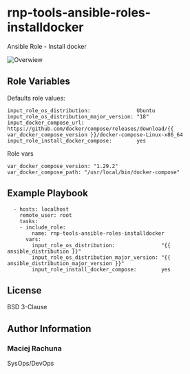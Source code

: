 rnp-tools-ansible-roles-installdocker
=========

Ansible Role - Install docker

![Overwiew](https://raw.githubusercontent.com/rachuna-net-pl/rnp-tools-ansible-roles-installdocker/master/docs/installdocker.png)

Role Variables
--------------

Defaults role values:
```
input_role_os_distribution:               Ubuntu
input_role_os_distribution_major_version: "18"
input_docker_compose_url:                 https://github.com/docker/compose/releases/download/{{ var_docker_compose_version }}/docker-compose-Linux-x86_64
input_role_install_docker_compose:        yes
```

Role vars
```
var_docker_compose_version: "1.29.2"
var_docker_compose_path: "/usr/local/bin/docker-compose"
```

Example Playbook
----------------

```
  - hosts: localhost
    remote_user: root
    tasks:
    - include_role:
        name: rnp-tools-ansible-roles-installdocker
      vars:
        input_role_os_distribution:               "{{ ansible_distribution }}"
        input_role_os_distribution_major_version: "{{ ansible_distribution_major_version }}"
        input_role_install_docker_compose:        yes
```

License
-------

BSD 3-Clause

Author Information
------------------

### Maciej Rachuna
SysOps/DevOps